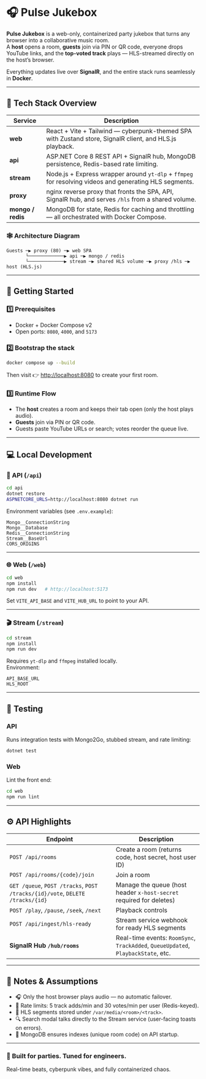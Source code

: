 # 🎧 Pulse Jukebox

**Pulse Jukebox** is a web-only, containerized party jukebox that turns any browser into a collaborative music room.  
A **host** opens a room, **guests** join via PIN or QR code, everyone drops YouTube links, and the **top-voted track** plays — HLS-streamed directly on the host’s browser.

Everything updates live over **SignalR**, and the entire stack runs seamlessly in **Docker**.

---

## 🚀 Tech Stack Overview

| Service | Description |
|----------|-------------|
| **web** | React + Vite + Tailwind — cyberpunk-themed SPA with Zustand store, SignalR client, and HLS.js playback. |
| **api** | ASP.NET Core 8 REST API + SignalR hub, MongoDB persistence, Redis-based rate limiting. |
| **stream** | Node.js + Express wrapper around `yt-dlp` + `ffmpeg` for resolving videos and generating HLS segments. |
| **proxy** | nginx reverse proxy that fronts the SPA, API, SignalR hub, and serves `/hls` from a shared volume. |
| **mongo / redis** | MongoDB for state, Redis for caching and throttling — all orchestrated with Docker Compose. |

### 🕸️ Architecture Diagram

```
Guests ─▶ proxy (80) ─▶ web SPA
       └─────────────▶ api ─▶ mongo / redis
       └─────────────▶ stream ─▶ shared HLS volume ─▶ proxy /hls ─▶ host (HLS.js)
```

---

## 🧩 Getting Started

### 1️⃣ Prerequisites
- Docker + Docker Compose v2
- Open ports: `8080`, `4000`, and `5173`

### 2️⃣ Bootstrap the stack
```bash
docker compose up --build
```
Then visit 👉 [http://localhost:8080](http://localhost:8080) to create your first room.

### 3️⃣ Runtime Flow
- The **host** creates a room and keeps their tab open (only the host plays audio).
- **Guests** join via PIN or QR code.
- Guests paste YouTube URLs or search; votes reorder the queue live.

---

## 💻 Local Development

### 🧠 API (`/api`)
```bash
cd api
dotnet restore
ASPNETCORE_URLS=http://localhost:8080 dotnet run
```
Environment variables (see `.env.example`):
```
Mongo__ConnectionString
Mongo__Database
Redis__ConnectionString
Stream__BaseUrl
CORS_ORIGINS
```

---

### 🌐 Web (`/web`)
```bash
cd web
npm install
npm run dev   # http://localhost:5173
```
Set `VITE_API_BASE` and `VITE_HUB_URL` to point to your API.

---

### 🎬 Stream (`/stream`)
```bash
cd stream
npm install
npm run dev
```
Requires `yt-dlp` and `ffmpeg` installed locally.  
Environment:
```
API_BASE_URL
HLS_ROOT
```

---

## 🧪 Testing

### API
Runs integration tests with Mongo2Go, stubbed stream, and rate limiting:
```bash
dotnet test
```

### Web
Lint the front end:
```bash
cd web
npm run lint
```

---

## ⚙️ API Highlights

| Endpoint | Description |
|-----------|--------------|
| `POST /api/rooms` | Create a room (returns code, host secret, host user ID) |
| `POST /api/rooms/{code}/join` | Join a room |
| `GET /queue`, `POST /tracks`, `POST /tracks/{id}/vote`, `DELETE /tracks/{id}` | Manage the queue (host header `x-host-secret` required for deletes) |
| `POST /play`, `/pause`, `/seek`, `/next` | Playback controls |
| `POST /api/ingest/hls-ready` | Stream service webhook for ready HLS segments |
| **SignalR Hub `/hub/rooms`** | Real-time events: `RoomSync`, `TrackAdded`, `QueueUpdated`, `PlaybackState`, etc. |

---

## 📎 Notes & Assumptions

- 🎧 Only the host browser plays audio — no automatic failover.
- 🚦 Rate limits: 5 track adds/min and 30 votes/min per user (Redis-keyed).
- 📂 HLS segments stored under `/var/media/<room>/<track>`.
- 🔍 Search modal talks directly to the Stream service (user-facing toasts on errors).
- 🧱 MongoDB ensures indexes (unique room code) on API startup.

---

### 🪩 Built for parties. Tuned for engineers.
Real-time beats, cyberpunk vibes, and fully containerized chaos.
